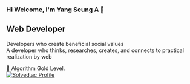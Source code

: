 ### Hi Welcome, I'm Yang Seung A 👋

<!--
**tmddk512/tmddk512** is a ✨ _special_ ✨ repository because its `README.md` (this file) appears on your GitHub profile.

Here are some ideas to get you started:

- 🔭 I’m currently working on ...
- 🌱 I’m currently learning ...
- 👯 I’m looking to collaborate on ...
- 🤔 I’m looking for help with ...
- 💬 Ask me about ...
- 📫 How to reach me: ...
- 😄 Pronouns: ...
- ⚡ Fun fact: ...
-->

## Web Developer <br>

Developers who create beneficial social values <br>
A developer who thinks, researches, creates, and connects to practical realization by web <br>


🏅 Algorithm Gold Level. <br>
[![Solved.ac Profile](http://mazassumnida.wtf/api/v2/generate_badge?boj=tmddk512)](https://solved.ac/tmddk512/)  
